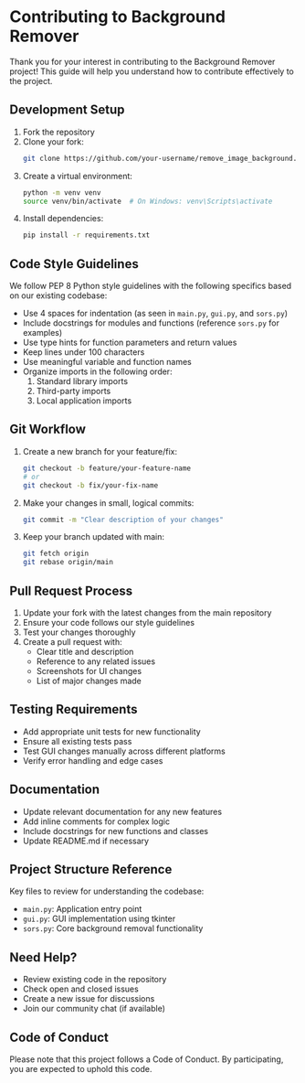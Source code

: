 # Contributing to Background Remover

Thank you for your interest in contributing to the Background Remover project! This guide will help you understand how to contribute effectively to the project.

## Development Setup

1. Fork the repository
2. Clone your fork:
   ```bash
   git clone https://github.com/your-username/remove_image_background.git
   ```
3. Create a virtual environment:
   ```bash
   python -m venv venv
   source venv/bin/activate  # On Windows: venv\Scripts\activate
   ```
4. Install dependencies:
   ```bash
   pip install -r requirements.txt
   ```

## Code Style Guidelines

We follow PEP 8 Python style guidelines with the following specifics based on our existing codebase:

- Use 4 spaces for indentation (as seen in `main.py`, `gui.py`, and `sors.py`)
- Include docstrings for modules and functions (reference `sors.py` for examples)
- Use type hints for function parameters and return values
- Keep lines under 100 characters
- Use meaningful variable and function names
- Organize imports in the following order:
  1. Standard library imports
  2. Third-party imports
  3. Local application imports

## Git Workflow

1. Create a new branch for your feature/fix:
   ```bash
   git checkout -b feature/your-feature-name
   # or
   git checkout -b fix/your-fix-name
   ```

2. Make your changes in small, logical commits:
   ```bash
   git commit -m "Clear description of your changes"
   ```

3. Keep your branch updated with main:
   ```bash
   git fetch origin
   git rebase origin/main
   ```

## Pull Request Process

1. Update your fork with the latest changes from the main repository
2. Ensure your code follows our style guidelines
3. Test your changes thoroughly
4. Create a pull request with:
   - Clear title and description
   - Reference to any related issues
   - Screenshots for UI changes
   - List of major changes made

## Testing Requirements

- Add appropriate unit tests for new functionality
- Ensure all existing tests pass
- Test GUI changes manually across different platforms
- Verify error handling and edge cases

## Documentation

- Update relevant documentation for any new features
- Add inline comments for complex logic
- Include docstrings for new functions and classes
- Update README.md if necessary

## Project Structure Reference

Key files to review for understanding the codebase:

- `main.py`: Application entry point
- `gui.py`: GUI implementation using tkinter
- `sors.py`: Core background removal functionality

## Need Help?

- Review existing code in the repository
- Check open and closed issues
- Create a new issue for discussions
- Join our community chat (if available)

## Code of Conduct

Please note that this project follows a Code of Conduct. By participating, you are expected to uphold this code.
